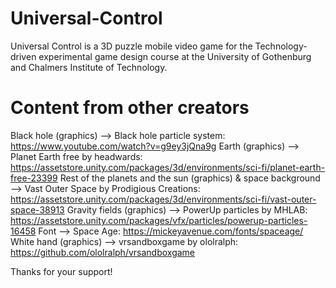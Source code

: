 # Universal-Control
Universal Control is a 3D puzzle mobile video game for the Technology-driven experimental game design course at the University of Gothenburg and Chalmers Institute of Technology.

# Content from other creators
Black hole (graphics) --> Black hole particle system: https://www.youtube.com/watch?v=g9ey3jQna9g
Earth (graphics) --> Planet Earth free by headwards: https://assetstore.unity.com/packages/3d/environments/sci-fi/planet-earth-free-23399
Rest of the planets and the sun (graphics) & space background --> Vast Outer Space by Prodigious Creations: https://assetstore.unity.com/packages/3d/environments/sci-fi/vast-outer-space-38913
Gravity fields (graphics) --> PowerUp particles by MHLAB: https://assetstore.unity.com/packages/vfx/particles/powerup-particles-16458
Font --> Space Age: https://mickeyavenue.com/fonts/spaceage/
White hand (graphics) --> vrsandboxgame by ololralph: https://github.com/ololralph/vrsandboxgame



Thanks for your support!
